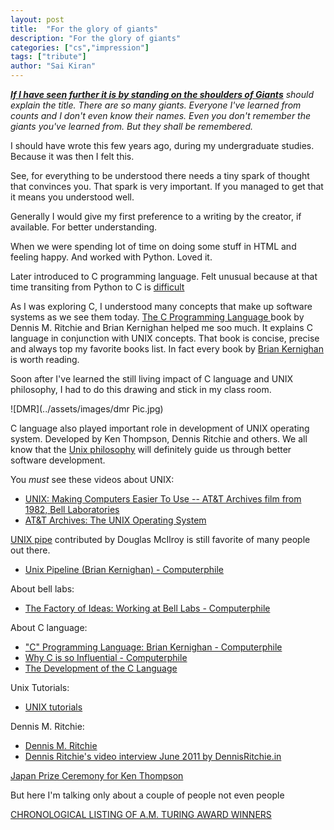 ```yaml
---
layout: post
title:  "For the glory of giants"
description: "For the glory of giants"
categories: ["cs","impression"]
tags: ["tribute"]
author: "Sai Kiran"
---
```



*[**If I have seen further it is by standing on the shoulders of Giants**](https://en.wikipedia.org/wiki/Standing_on_the_shoulders_of_giants)
should explain the title. There are so many giants. Everyone I've learned from counts and I don't even know their names.
Even you don't remember the giants you've learned from. But they shall be remembered.*



I should have wrote this few years ago, during my undergraduate studies.
Because it was then I felt this.

See, for everything to be understood there needs a tiny spark of thought
that convinces you. That spark is very important. If you managed to get that
it means you understood well.

Generally I would give my first preference to a writing by the creator, if available.
For better understanding.

When we were spending lot of time on doing some stuff in HTML and feeling
happy. And worked with Python. Loved it.

Later introduced to C programming language. Felt unusual because at that
time transiting from Python to C is [difficult](2015-01-07-A-Difficult-thing-for-beginners.md)

As I was exploring C, I understood many concepts that make up software systems as we see them today.
[ The C Programming Language ](https://www.goodreads.com/book/show/515601.The_C_Programming_Language)
book by Dennis M. Ritchie and Brian Kernighan helped me soo much. It explains C language in conjunction with UNIX concepts.
That book is concise, precise and always top my favorite books list.
In fact every book by [Brian Kernighan ](https://www.cs.princeton.edu/~bwk/) is worth reading.

Soon after I've learned the still living impact of C language and UNIX philosophy,
I had to do this drawing and stick in my class room.

![DMR](../assets/images/dmr Pic.jpg)

C language also played important role in development of UNIX operating system.
Developed by  Ken Thompson, Dennis Ritchie and others.
We all know that the [Unix philosophy](https://en.wikipedia.org/wiki/Unix_philosophy) will definitely guide us through better software development.

You *must* see these videos about UNIX:
- [UNIX: Making Computers Easier To Use -- AT&T Archives film from 1982, Bell Laboratories](https://www.youtube.com/watch?v=XvDZLjaCJuw)
- [AT&T Archives: The UNIX Operating System](https://www.youtube.com/watch?v=tc4ROCJYbm0)


[UNIX pipe](https://en.wikipedia.org/wiki/Pipeline_(Unix)) contributed by Douglas McIlroy is still favorite of many people out there.
- [Unix Pipeline (Brian Kernighan) - Computerphile](https://www.youtube.com/watch?v=bKzonnwoR2I)

About bell labs:
- [The Factory of Ideas: Working at Bell Labs - Computerphile](https://www.youtube.com/watch?v=QFK6RG47bww)


About C language:
- ["C" Programming Language: Brian Kernighan - Computerphile](https://www.youtube.com/watch?v=de2Hsvxaf8M)
- [Why C is so Influential - Computerphile](https://www.youtube.com/watch?v=ci1PJexnfNE)
- [The Development of the C Language](https://www.bell-labs.com/usr/dmr/www/chist.html)

Unix Tutorials:
- [UNIX tutorials](http://www.ee.surrey.ac.uk/Teaching/Unix/unixintro.html)


Dennis M. Ritchie:
- [Dennis M. Ritchie](https://www.bell-labs.com/usr/dmr/www/)
- [Dennis Ritchie's video interview June 2011 by DennisRitchie.in](https://www.youtube.com/watch?v=umF6SNYaJNw)


[Japan Prize Ceremony for Ken Thompson](https://www.youtube.com/watch?v=p-kWw0UTD2A)


But here I'm talking only about a couple of people not even people




[CHRONOLOGICAL LISTING OF A.M. TURING AWARD WINNERS](https://amturing.acm.org/byyear.cfm)